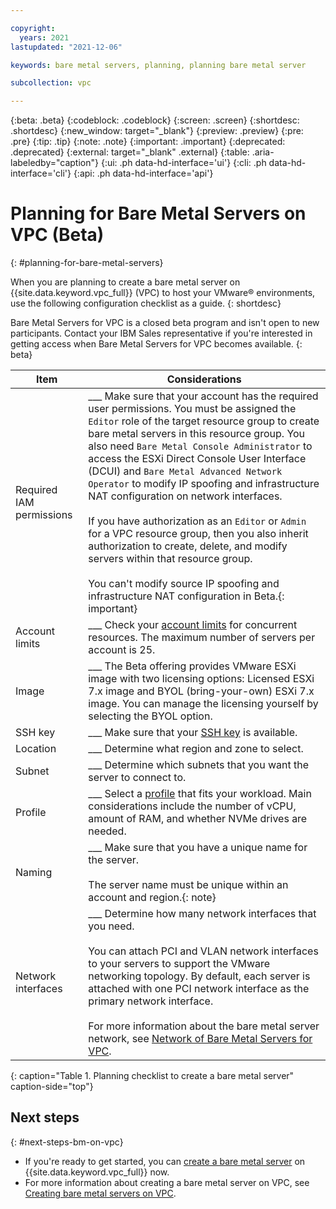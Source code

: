 ```yaml
---

copyright:
  years: 2021
lastupdated: "2021-12-06"

keywords: bare metal servers, planning, planning bare metal server

subcollection: vpc

---
```


{:beta: .beta}
{:codeblock: .codeblock}
{:screen: .screen}
{:shortdesc: .shortdesc}
{:new_window: target="_blank"}
{:preview: .preview}
{:pre: .pre}
{:tip: .tip}
{:note: .note}
{:important: .important}
{:deprecated: .deprecated}
{:external: target="_blank" .external}
{:table: .aria-labeledby="caption"}
{:ui: .ph data-hd-interface='ui'}
{:cli: .ph data-hd-interface='cli'}
{:api: .ph data-hd-interface='api'}

# Planning for Bare Metal Servers on VPC (Beta)
{: #planning-for-bare-metal-servers}

When you are planning to create a bare metal server on {{site.data.keyword.vpc_full}} (VPC) to host your VMware&reg; environments, use the following configuration checklist as a guide.
{: shortdesc}

Bare Metal Servers for VPC is a closed beta program and isn't open to new participants. Contact your IBM Sales representative if you're interested in getting access when Bare Metal Servers for VPC becomes available.
{: beta}

| Item | Considerations |
|----------|---------|
| Required IAM permissions | ___ Make sure that your account has the required user permissions. You must be assigned the `Editor` role of the target resource group to create bare metal servers in this resource group. You also need `Bare Metal Console Administrator` to access the ESXi Direct Console User Interface (DCUI) and `Bare Metal Advanced Network Operator` to modify IP spoofing and infrastructure NAT configuration on network interfaces. <br><br> If you have authorization as an `Editor` or `Admin` for a VPC resource group, then you also inherit authorization to create, delete, and modify servers within that resource group. <br><br> You can't modify source IP spoofing and infrastructure NAT configuration in Beta.{: important}|
| Account limits | ___ Check your [account limits](/docs/vpc?topic=vpc-quotas#service-limits) for concurrent resources. The maximum number of servers per account is 25. |
| Image | ___ The Beta offering provides VMware ESXi image with two licensing options: Licensed ESXi 7.x image and BYOL (bring-your-own) ESXi 7.x image. You can manage the licensing yourself by selecting the BYOL option. |
| SSH key | ___ Make sure that your [SSH key](/docs/vpc?topic=vpc-ssh-keys#ssh-keys) is available. |
| Location | ___ Determine what region and zone to select. |
| Subnet | ___ Determine which subnets that you want the server to connect to. |
| Profile | ___ Select a [profile](/docs/vpc?topic=vpc-bare-metal-servers-profile) that fits your workload. Main considerations include the number of vCPU, amount of RAM, and whether NVMe drives are needed.
| Naming | ___ Make sure that you have a unique name for the server. <br><br>The server name must be unique within an account and region.{: note} |
| Network interfaces | ___ Determine how many network interfaces that you need.<br><br>You can attach PCI and VLAN network interfaces to your servers to support the VMware networking topology. By default, each server is attached with one PCI network interface as the primary network interface. <br><br> For more information about the bare metal server network, see [Network of Bare Metal Servers for VPC](/docs/vpc?topic=vpc-bare-metal-servers-network). |
{: caption="Table 1. Planning checklist to create a bare metal server" caption-side="top"}

## Next steps
{: #next-steps-bm-on-vpc}

* If you're ready to get started, you can [create a bare metal server](/vpc-ext/provision/bm) on {{site.data.keyword.vpc_full}} now.
* For more information about creating a bare metal server on VPC, see [Creating bare metal servers on VPC](/docs/vpc?topic=vpc-creating-bare-metal-servers).

<!-- and which [security group](/docs/vpc?topic=vpc-using-security-groups) to attach to each interface.-->


